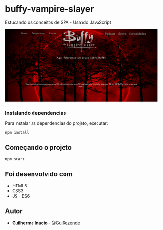 # buffy-vampire-slayer
Estudando os conceitos de SPA - Usando JavaScript

![alt text](https://github.com/GuiRezende/buffy-vampire-slayer/blob/main/src/assets/img/buffy-projeto.PNG?raw=true)
### Instalando dependencias

Para instalar as dependencias do projeto, executar:

```
npm install
```

## Começando o projeto

```
npm start
```


## Foi desenvolvido com

* HTML5
* CSS3
* JS - ES6

## Autor

* **Guilherme Inacio** - [@GuiRezende](https://github.com/GuiRezende)
